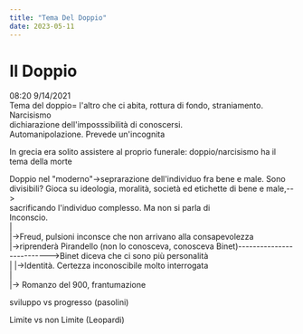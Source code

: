 ```yaml
---
title: "Tema Del Doppio"
date: 2023-05-11
---
```

# Il Doppio
08:20 9/14/2021  
Tema del doppio= l'altro che ci abita, rottura di fondo, straniamento. Narcisismo  
		dichiarazione dell'imposssibilità di conoscersi.   
		Automanipolazione. Prevede un'incognita  
		  
In grecia era solito assistere al proprio funerale: doppio/narcisismo ha il tema della morte  
  
Doppio nel "moderno"->seprarazione dell'individuo fra bene e male. Sono divisibili? Gioca su ideologia, moralità, società ed etichette di bene e male,-->  
											sacrificando l'individuo complesso. Ma non si parla di  
										       Inconscio.  
											|  
											|->Freud, pulsioni inconsce che non arrivano alla consapevolezza  
											     |->riprenderà Pirandello (non lo conosceva, conosceva Binet)-------------------------->Binet diceva che ci sono più personalità  
												|	|->Identità. Certezza inconoscibile molto interrogata  
												|  
												|-> Romanzo del 900, frantumazione  
  
sviluppo vs progresso (pasolini)  
  
Limite vs non Limite (Leopardi)  
  
